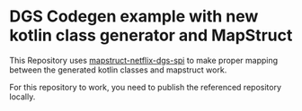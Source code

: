 # DGS Codegen example with new kotlin class generator and MapStruct

This Repository uses [mapstruct-netflix-dgs-spi](https://github.com/e-wag/mapstruct-netflix-dgs-spi) to make proper mapping
between the generated kotlin classes and mapstruct work.

For this repository to work, you need to publish the referenced
repository locally.
